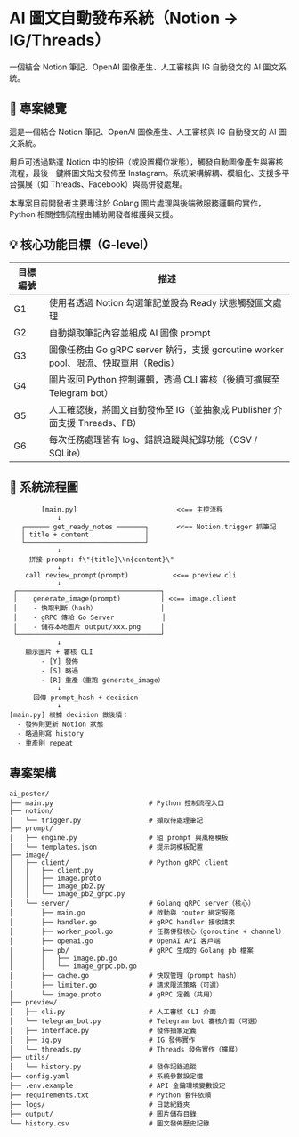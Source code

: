 # AI 圖文自動發布系統（Notion → IG/Threads）

一個結合 Notion 筆記、OpenAI 圖像產生、人工審核與 IG 自動發文的 AI 圖文系統。

## 🚀 專案總覽

這是一個結合 Notion 筆記、OpenAI 圖像產生、人工審核與 IG 自動發文的 AI 圖文系統。

用戶可透過點選 Notion 中的按鈕（或設置欄位狀態），觸發自動圖像產生與審核流程，最後一鍵將圖文貼文發佈至 Instagram。系統架構解耦、模組化、支援多平台擴展（如 Threads、Facebook）與高併發處理。

本專案目前開發者主要專注於 Golang 圖片處理與後端微服務邏輯的實作，Python 相關控制流程由輔助開發者維護與支援。

## 💡 核心功能目標（G-level）

| 目標編號 | 描述 |
|---------|------|
| G1 | 使用者透過 Notion 勾選筆記並設為 Ready 狀態觸發圖文處理 |
| G2 | 自動擷取筆記內容並組成 AI 圖像 prompt |
| G3 | 圖像任務由 Go gRPC server 執行，支援 goroutine worker pool、限流、快取重用（Redis） |
| G4 | 圖片返回 Python 控制邏輯，透過 CLI 審核（後續可擴展至 Telegram bot） |
| G5 | 人工確認後，將圖文自動發佈至 IG（並抽象成 Publisher 介面支援 Threads、FB） |
| G6 | 每次任務處理皆有 log、錯誤追蹤與紀錄功能（CSV / SQLite） |

## 🔄 系統流程圖

```mermaid
        [main.py]                         <<== 主控流程
            ↓
   ┌────── get_ready_notes ───────┐       <<== Notion.trigger 抓筆記
   │ title + content              │
   └──────────────────────────────┘
            ↓
     拼接 prompt: f\"{title}\\n{content}\"
            ↓
    call review_prompt(prompt)           <<== preview.cli
            ↓
 ┌────────────────────────────────────┐
 │    generate_image(prompt)          │ <<== image.client
 │    - 快取判斷（hash）                │
 │    - gRPC 傳給 Go Server            │
 │    - 儲存本地圖片 output/xxx.png     │
 └────────────────────────────────────┘
            ↓
    顯示圖片 + 審核 CLI
        - [Y] 發佈
        - [S] 略過
        - [R] 重產（重跑 generate_image）
            ↓
      回傳 prompt_hash + decision
            ↓
[main.py] 根據 decision 做後續：
  - 發佈則更新 Notion 狀態
  - 略過則寫 history
  - 重產則 repeat

```

## 專案架構

```
ai_poster/
├── main.py                        # Python 控制流程入口
├── notion/
│   └── trigger.py                 # 擷取待處理筆記
├── prompt/
│   ├── engine.py                  # 組 prompt 與風格模板
│   └── templates.json             # 提示詞模板配置
├── image/
│   ├── client/                    # Python gRPC client
│   │   ├── client.py
│   │   ├── image.proto
│   │   ├── image_pb2.py
│   │   └── image_pb2_grpc.py
│   └── server/                    # Golang gRPC server（核心）
│       ├── main.go                # 啟動與 router 綁定服務
│       ├── handler.go             # gRPC handler 接收請求
│       ├── worker_pool.go         # 任務併發核心（goroutine + channel）
│       ├── openai.go              # OpenAI API 客戶端
│       ├── pb/                    # gRPC 生成的 Golang pb 檔案
│       │   ├── image.pb.go
│       │   └── image_grpc.pb.go
│       ├── cache.go               # 快取管理（prompt hash）
│       ├── limiter.go             # 請求限流策略（可選）
│       └── image.proto            # gRPC 定義（共用）
├── preview/
│   ├── cli.py                     # 人工審核 CLI 介面
│   └── telegram_bot.py            # Telegram bot 審核介面（可選）
│   ├── interface.py               # 發佈抽象定義
│   ├── ig.py                      # IG 發佈實作
│   └── threads.py                 # Threads 發佈實作（擴展）
├── utils/
│   └── history.py                 # 發佈記錄追蹤
├── config.yaml                    # 系統參數設定檔
├── .env.example                   # API 金鑰環境變數設定
├── requirements.txt               # Python 套件依賴
├── logs/                          # 日誌紀錄夾
├── output/                        # 圖片儲存目錄
└── history.csv                    # 圖文發佈歷史記錄
```


